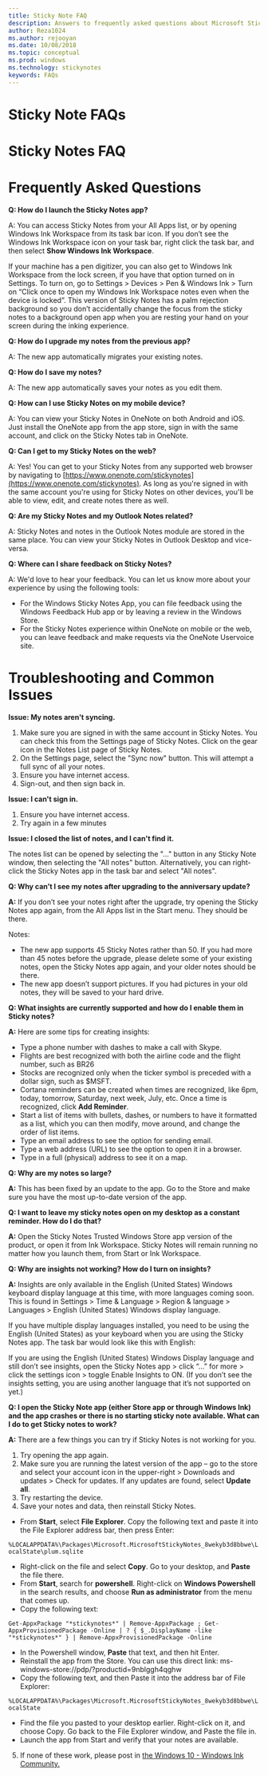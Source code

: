 ```yaml
---
title: Sticky Note FAQ
description: Answers to frequently asked questions about Microsoft Sticky Notes. 
author: Reza1024
ms.author: rejooyan
ms.date: 10/08/2018
ms.topic: conceptual
ms.prod: windows
ms.technology: stickynotes
keywords: FAQs
---
```


# Sticky Note FAQs

# Sticky Notes FAQ

# **Frequently Asked Questions**

**Q: How do I launch the Sticky Notes app?**

A: You can access Sticky Notes from your All Apps list, or by opening Windows Ink Workspace from its task bar icon. If you don’t see the Windows Ink Workspace icon on your task bar, right click the task bar, and then select **Show Windows Ink Workspace**.

If your machine has a pen digitizer, you can also get to Windows Ink Workspace from the lock screen, if you have that option turned on in Settings. To turn on, go to Settings > Devices > Pen & Windows Ink > Turn on “Click once to open my Windows Ink Workspace notes even when the device is locked”. This version of Sticky Notes has a palm rejection background so you don’t accidentally change the focus from the sticky notes to a background open app when you are resting your hand on your screen during the inking experience.

**Q: How do I upgrade my notes from the previous app?**

A: The new app automatically migrates your existing notes.

**Q: How do I save my notes?**

A: The new app automatically saves your notes as you edit them.

**Q: How can I use Sticky Notes on my mobile device?**

A: You can view your Sticky Notes in OneNote on both Android and iOS.  Just install the OneNote app from the app store, sign in with the same account, and click on the Sticky Notes tab in OneNote.

**Q: Can I get to my Sticky Notes on the web?**

A: Yes!  You can get to your Sticky Notes from any supported web browser by navigating to [https://www.onenote.com/stickynotes](https://www.onenote.com/stickynotes).  As long as you're signed in with the same account you're using for Sticky Notes on other devices, you'll be able to view, edit, and create notes there as well.

**Q: Are my Sticky Notes and my Outlook Notes related?**

A: Sticky Notes and notes in the Outlook Notes module are stored in the same place.  You can view your Sticky Notes in Outlook Desktop and vice-versa. 

**Q: Where can I share feedback on Sticky Notes?**

A: We'd love to hear your feedback.  You can let us know more about your experience by using the following tools:

- For the Windows Sticky Notes App, you can file feedback using the Windows Feedback Hub app or by leaving a review in the Windows Store.
- For the Sticky Notes experience within OneNote on mobile or the web, you can leave feedback and make requests via the OneNote Uservoice site.

# **Troubleshooting and Common Issues**

**Issue: My notes aren't syncing.**

1. Make sure you are signed in with the same account in Sticky Notes. You can check this from the Settings page of Sticky Notes. Click on the gear icon in the Notes List page of Sticky Notes.
2. On the Settings page, select the "Sync now" button. This will attempt a full sync of all your notes.
3. Ensure you have internet access.
4. Sign-out, and then sign back in.

**Issue: I can't sign in.**

1. Ensure you have internet access.
2. Try again in a few minutes

**Issue: I closed the list of notes, and I can't find it.**

The notes list can be opened by selecting the "..." button in any Sticky Note window, then selecting the "All notes" button. Alternatively, you can right-click the Sticky Notes app in the task bar and select "All notes".

**Q: Why can’t I see my notes after upgrading to the anniversary update?**

**A:** If you don’t see your notes right after the upgrade, try opening the Sticky Notes app again, from the All Apps list in the Start menu. They should be there.

Notes:

- The new app supports 45 Sticky Notes rather than 50. If you had more than 45 notes before the upgrade, please delete some of your existing notes, open the Sticky Notes app again, and your older notes should be there.
- The new app doesn’t support pictures. If you had pictures in your old notes, they will be saved to your hard drive.

**Q: What insights are currently supported and how do I enable them in Sticky notes?**

**A:** Here are some tips for creating insights:

- Type a phone number with dashes to make a call with Skype.
- Flights are best recognized with both the airline code and the flight number, such as BR26
- Stocks are recognized only when the ticker symbol is preceded with a dollar sign, such as $MSFT.
- Cortana reminders can be created when times are recognized, like 6pm, today, tomorrow, Saturday, next week, July, etc. Once a time is recognized, click **Add Reminder**.
- Start a list of items with bullets, dashes, or numbers to have it formatted as a list, which you can then modify, move around, and change the order of list items.
- Type an email address to see the option for sending email.
- Type a web address (URL) to see the option to open it in a browser.
- Type in a full (physical) address to see it on a map.

**Q: Why are my notes so large?**

**A:** This has been fixed by an update to the app. Go to the Store and make sure you have the most up-to-date version of the app.

**Q: I want to leave my sticky notes open on my desktop as a constant reminder. How do I do that?**

**A:** Open the Sticky Notes Trusted Windows Store app version of the product, or open it from Ink Workspace. Sticky Notes will remain running no matter how you launch them, from Start or Ink Workspace.

**Q: Why are insights not working? How do I turn on insights?**

**A:** Insights are only available in the English (United States) Windows keyboard display language at this time, with more languages coming soon. This is found in Settings > Time & Language > Region & language > Languages > English (United States) Windows display language.

If you have multiple display languages installed, you need to be using the English (United States) as your keyboard when you are using the Sticky Notes app. The task bar would look like this with English:

If you are using the English (United States) Windows Display language and still don’t see insights, open the Sticky Notes app > click “…” for more > click the settings icon > toggle Enable Insights to ON. (If you don’t see the insights setting, you are using another language that it’s not supported on yet.)

**Q: I open the Sticky Note app (either Store app or through Windows Ink) and the app crashes or there is no starting sticky note available. What can I do to get Sticky notes to work?**

**A:** There are a few things you can try if Sticky Notes is not working for you.

1. Try opening the app again.
2. Make sure you are running the latest version of the app – go to the store and select your account icon in the upper-right > Downloads and updates > Check for updates. If any updates are found, select **Update all**.
3. Try restarting the device.
4. Save your notes and data, then reinstall Sticky Notes.
- From **Start**, select **File Explorer**. Copy the following text and paste it into the File Explorer address bar, then press Enter: 

```%LOCALAPPDATA%\Packages\Microsoft.MicrosoftStickyNotes_8wekyb3d8bbwe\LocalState\plum.sqlite```
- Right-click on the file and select **Copy**. Go to your desktop, and **Paste** the file there.
- From **Start**, search for **powershell**. Right-click on **Windows Powershell** in the search results, and choose **Run as administrator** from the menu that comes up.
- Copy the following text: 

```Get-AppxPackage "*stickynotes*" | Remove-AppxPackage ; Get-AppxProvisionedPackage -Online | ? { $_.DisplayName -like "*stickynotes*" } | Remove-AppxProvisionedPackage -Online```
- In the Powershell window, **Paste** that text, and then hit Enter.
- Reinstall the app from the Store. You can use this direct link: ms-windows-store://pdp/?productid=9nblggh4qghw
- Copy the following text, and then Paste it into the address bar of File Explorer:

```%LOCALAPPDATA%\Packages\Microsoft.MicrosoftStickyNotes_8wekyb3d8bbwe\LocalState```
- Find the file you pasted to your desktop earlier. Right-click on it, and choose Copy. Go back to the File Explorer window, and Paste the file in.
- Launch the app from Start and verify that your notes are available.
5. If none of these work, please post in [the Windows 10 - Windows Ink Community.](https://na01.safelinks.protection.outlook.com/?url=http%3A%2F%2Fanswers.microsoft.com%2Fen-us%2Fwindows%2Fforum%2Fwindows_10-touch%3Fsort%3Dlastreplydate%26dir%3Ddesc%26tab%3Dthreads%26status%3Dall%26mod%3D%26modAge%3D%26advFil%3D%26postedAfter%3D%26postedBefore%3D%26threadType%3Dall%26tm%3D1472587462592&data=04%7C01%7C%7C75bfb73d01bc4453afd708d623276b5c%7C72f988bf86f141af91ab2d7cd011db47%7C1%7C0%7C636735049550153971%7CUnknown%7CTWFpbGZsb3d8eyJWIjoiMC4wLjAwMDAiLCJQIjoiV2luMzIiLCJBTiI6Ik1haWwifQ%3D%3D%7C-1&sdata=gO6oPaZYWBldopJNrNvZ9yg5IaR44x6HDKVV%2BMdYZ94%3D&reserved=0)
